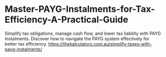 # Master-PAYG-Instalments-for-Tax-Efficiency-A-Practical-Guide
Simplify tax obligations, manage cash flow, and lower tax liability with PAYG Instalments. Discover how to navigate the PAYG system effectively for better tax efficiency.
https://thekalculators.com.au/simplify-taxes-with-payg-instalments/
